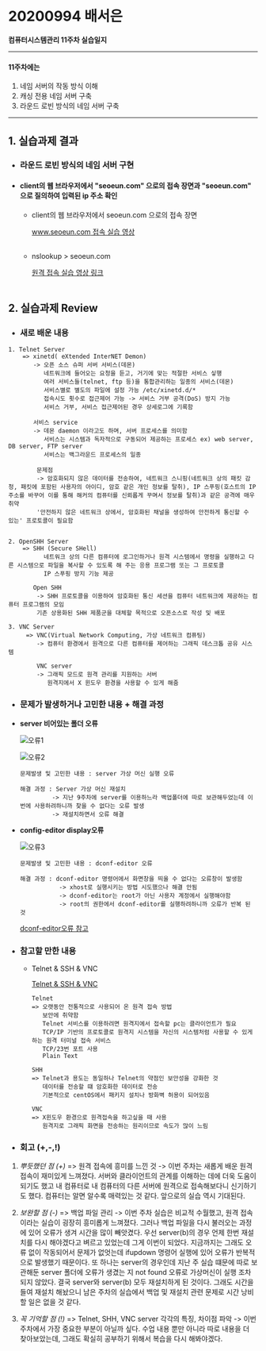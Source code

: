 # 20200994 배서은
**컴퓨터시스템관리 11주차 실습일지**

---
#### 11주차에는 
1. 네임 서버의 작동 방식 이해
2. 캐싱 전용 네임 서버 구축
3. 라운드 로빈 방식의 네임 서버 구축
---

## 1. 실습과제 결과

* ### **라운드 로빈 방식의 네임 서버 구현**
  
* #### **client의 웹 브라우저에서 "seoeun.com" 으로의 접속 장면과 "seoeun.com" 으로 질의하여 입력된 ip 주소 확인** <br>
    
  * client의 웹 브라우저에서 seoeun.com 으로의 접속 장면
    <br>

    [www.seoeun.com 접속 실습 영상](https://baedevelog.tistory.com/9)
    <br><br>

  * nslookup > seoeun.com
    <br>

    [원격 접속 실습 영상 링크](https://baedevelog.tistory.com/8)
    <br><br>

## 2. 실습과제 Review

* ### **새로 배운 내용**

```
1. Telnet Server
    => xinetd( eXtended InterNET Demon)
       -> 오픈 소스 슈퍼 서버 서비스(데몬)
          네트워크에 들어오는 요청을 듣고, 거기에 맞는 적절한 서비스 싷행
          여러 서비스들(telnet, ftp 등)을 통합관리하는 일종의 서비스(데몬)
          서비스별로 별도의 파일에 설정 가능 /etc/xinetd.d/*
          접속시도 횟수로 접근제어 가능 -> 서비스 거부 공격(DoS) 방지 가능
          서비스 거부, 서비스 접근제어된 경우 상세로그에 기록함 

       서비스 service
       -> 데몬 daemon 이라고도 하며, 서버 프로세스를 의미함
          서비스는 시스템과 독자적으로 구동되어 제공하는 프로세스 ex) web server, DB server, FTP server
          서비스는 백그라운드 프로세스의 일종

        문제점
        -> 암호화되지 않은 데이터를 전송하여, 네트워크 스니핑(네트워크 상의 패킷 감청, 패킷에 포함된 사용자의 아이디, 암호 같은 개인 정보를 탈취), IP 스푸핑(호스트의 IP주소를 바꾸어 이를 통해 해커의 컴퓨터를 신뢰롭게 꾸며서 정보를 탈취)과 같은 공격에 매우 취약
        '안전하지 않은 네트워크 상에서, 암호화된 채널을 생성하여 안전하게 통신할 수 있는' 프로토콜이 필요함


2. OpenSHH Server
    => SHH (Secure SHell)
          네트워크 상의 다른 컴퓨터에 로그인하거나 원격 시스템에서 명령을 실행하고 다른 시스템으로 파일을 복사할 수 있도록 해 주는 응용 프로그램 또는 그 프로토콜
          IP 스푸핑 방지 기능 제공

       Open SHH
        -> SHH 프로토콜을 이용하여 암호화된 통신 세션을 컴퓨터 네트워크에 제공하는 컴퓨터 프로그램의 모임
        기존 상용화된 SHH 제품군을 대체할 목적으로 오픈소스로 작성 및 배포

3. VNC Server
     => VNC(Virtual Network Computing, 가상 네트워크 컴퓨팅)
        -> 컴퓨터 환경에서 원격으로 다른 컴퓨터를 제어하는 그래픽 데스크톱 공유 시스템

        VNC server
        -> 그래픽 모드로 원격 관리를 지원하는 서버
           원격지에서 X 윈도우 환경을 사용할 수 있게 해줌
```

* ### **문제가 발생하거나 고민한 내용 + 해결 과정**

- **server 비어있는 폴더 오류**

    ![오류1](https://user-images.githubusercontent.com/77660379/117344218-1e592c80-aee0-11eb-9caa-2cc6484d181c.JPG)

    ![오류2](https://user-images.githubusercontent.com/77660379/117344227-2022f000-aee0-11eb-81ac-e3084663a5b3.JPG)

    ```
    문제발생 및 고민한 내용 : server 가상 머신 실행 오류

    해결 과정 : Server 가상 머신 재설치
             -> 지난 9주차에 server를 이용하느라 백업폴더에 따로 보관해두었는데 이번에 사용하려하니까 찾을 수 없다는 오류 발생
             -> 재설치하면서 오류 해결
    ````
- **config-editor display오류**

    ![오류3](https://user-images.githubusercontent.com/77660379/117344235-21541d00-aee0-11eb-8c5a-8f08b8047a7b.JPG)

    ```
    문제발생 및 고민한 내용 : dconf-editor 오류

    해결 과정 : dconf-editor 명령어에서 화면창을 띄울 수 없다는 오류창이 발생함
               -> xhost로 실행시키는 방법 시도했으나 해결 안됨
               -> dconf-editor는 root가 아닌 사용자 계정에서 실행해야함
               -> root의 권한에서 dconf-editor를 실행하려하니까 오류가 반복 된 것
    ````
    [dconf-editor오류 참고](https://superuser.com/questions/310197/how-do-i-fix-a-cannot-open-display-error-when-opening-an-x-program-after-sshi)


* ### **참고할 만한 내용**

  * Telnet & SSH & VNC

    [Telnet & SSH & VNC](https://kimhyun2017.tistory.com/33)

    ```
    Telnet
    => 오랫동안 전통적으로 사용되어 온 원격 접속 방법
       보안에 취약함
       Telnet 서비스를 이용하려면 원격지에서 접속할 pc는 클라이언트가 필요
       TCP/IP 기반의 프로토콜로 원격지 시스템을 자신의 시스템처럼 사용할 수 있게 하는 원격 터미널 접속 서비스
       TCP/23번 포트 사용
       Plain Text

    SHH
    => Telnet과 용도는 동일하나 Telnet의 약점인 보안성을 강화한 것
       데이터를 전송할 떄 암호화한 데이터로 전송
       기본적으로 centOS에서 패키지 설치나 방화벽 허용이 되어있음

    VNC
    => X윈도우 환경으로 원격접속을 하고싶을 때 사용
       원격지로 그래픽 화면을 전송하는 원리이므로 속도가 많이 느림
    ```

* ### **회고 (+,-,!)**

1. *뿌듯했던 점 (+)*
    => 원격 접속에 흥미를 느낀 것
          -> 이번 주차는 새롭게 배운 원격 접속이 재미있게 느껴졌다. 서버와 클라이언트의 관계를 이해하는 데에 더욱 도움이 되기도 했고 내 컴퓨터로 내 컴퓨터의 다른 서버에 원격으로 접속해보다니 신기하기도 했다. 컴퓨터는 알면 알수록 매력있는 것 같다. 앞으로의 실습 역시 기대된다.<br>
       
2. *보완할 점 (-)*
    => 백업 파일 관리
      -> 이번 주차 실습은 비교적 수월했고, 원격 접속이라는 실습이 굉장히 흥미롭게 느껴졌다. 그러나 백업 파일을 다시 불러오는 과정에 있어 오류가 생겨 시간을 많이 빼앗겼다. 우선 server(b)의 경우 언제 한번 재설치를 다시 해야겠다고 벼르고 있었는데 그게 이번이 되었다. 지금까지는 그래도 오류 없이 작동되어서 문제가 없엇는데 ifupdown 명령어 실행에 있어 오류가 반복적으로 발생했기 때문이다. 또 하나는 server의 경우인데 지난 주 실습 떄문에 따로 보관해둔 server 폴더에 오류가 생겼는 지 not found 오류로 가상머신이 실행 조차 되지 않았다. 결국 server와 server(b) 모두 재설치하게 된 것이다. 그래도 시간을 들여 재설치 해놨으니 남은 주차의 실습에서 백업 및 재설치 관련 문제로 시간 낭비할 일은 없을 것 같다.<br>
 
3. *꼭 기억할 점 (!)* 
    => Telnet, SHH, VNC server 각각의 특징, 차이점 파악
         -> 이번 주차에서 가장 중요한 부분이 아닐까 싶다. 수업 내용 뿐만 아니라 따로 내용을 더 찾아보았는데, 그래도 확실히 공부하기 위해서 복습을 다시 해봐야겠다.